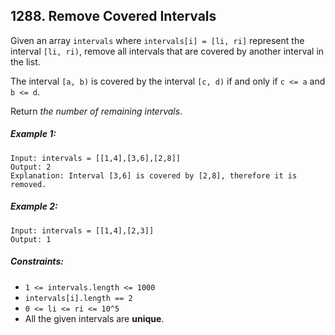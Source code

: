 ## 1288. Remove Covered Intervals

Given an array ```intervals``` where ```intervals[i] = [li, ri]``` represent the interval ```[li, ri)```, remove all intervals that are covered by another interval in the list.

The interval ```[a, b)``` is covered by the interval ```[c, d)``` if and only if ```c <= a``` and ```b <= d```.

Return *the number of remaining intervals*.

##### Example 1:
```
Input: intervals = [[1,4],[3,6],[2,8]]
Output: 2
Explanation: Interval [3,6] is covered by [2,8], therefore it is removed.
```
##### Example 2:
```
Input: intervals = [[1,4],[2,3]]
Output: 1
```

##### Constraints:

* ```1 <= intervals.length <= 1000```
* ```intervals[i].length == 2```
* ```0 <= li <= ri <= 10^5```
* All the given intervals are **unique**.